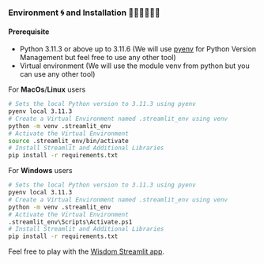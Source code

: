 ### Environment 🌀 and Installation 👩🏽‍🔧👨🏽‍🔧
#### Prerequisite
+ Python 3.11.3 or above up to 3.11.6 (We will use [pyenv](https://github.com/pyenv/pyenv#simple-python-version-management-pyenv) for Python Version Management but feel free to use any other tool)
+ Virtual environment (We will use the module venv from python but you can use any other tool)


For __MacOs__/__Linux__ users
```bash
# Sets the local Python version to 3.11.3 using pyenv
pyenv local 3.11.3 
# Create a Virtual Environment named .streamlit_env using venv
python -m venv .streamlit_env
# Activate the Virtual Environment
source .streamlit_env/bin/activate
# Install Streamlit and Additional Libraries
pip install -r requirements.txt
```

For __Windows__ users


```bash
# Sets the local Python version to 3.11.3 using pyenv
pyenv local 3.11.3 
# Create a Virtual Environment named .streamlit_env using venv
python -m venv .streamlit_env
# Activate the Virtual Environment
.streamlit_env\Scripts\Activate.ps1
# Install Streamlit and Additional Libraries
pip install -r requirements.txt
```
Feel free to play with the [Wisdom Streamlit app](https://wisdom.streamlit.app/).
